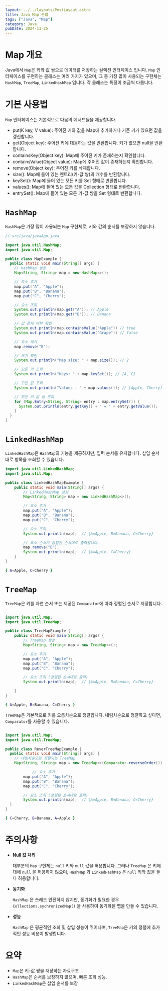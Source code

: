 ```yaml
---
layout: ../../layouts/PostLayout.astro
title: Java Map 문법
tags: ["Java", "Map"]
category: Java
pubDate: 2024-11-25
---
```


# Map 개요

Java에서 `Map`은 키와 값 쌍으로 데이터를 저장하는 컬렉션 인터페이스 입니다. `Map` 인터페이스를 구현하는 클래스는 여러 가지가 있으며, 그 중 가장 많이 사용되는 구현체는 `HashMap`, `TreeMap`, `LinkedHashMap` 입니다. 각 클래스는 특징이 조금씩 다릅니다.

# 기본 사용법

`Map` 인터페이스는 기본적으로 다음의 메서드들을 제공합니다.

- put(K key, V value): 주어진 키와 값을 Map에 추가하거나 기존 키가 있으면 값을 갱신합니다.
- get(Object key): 주어진 키에 대응하는 값을 반환합니다. 키가 없으면 null을 반환합니다.
- containsKey(Object key): Map에 주어진 키가 존재하는지 확인합니다.
- containsValue(Object value): Map에 주어진 값이 존재하는지 확인합니다.
- remove(Object key): 주어진 키를 삭제합니다.
- size(): Map에 들어 있는 엔트리(키-값 쌍)의 개수를 반환합니다.
- keySet(): Map에 들어 있는 모든 키를 Set 형태로 반환합니다.
- values(): Map에 들어 있는 모든 값을 Collection 형태로 반환합니다.
- entrySet(): Map에 들어 있는 모든 키-값 쌍을 Set 형태로 반환합니다.

# `HashMap`

`HashMap`은 가장 많이 사용되는 `Map` 구현체로, 키와 값의 순서를 보장하지 않습니다.

```java
// src/java/javaApp.java

import java.util.HashMap;
import java.util.Map;

public class MapExample {
  public static void main(String[] args) {
    // HashMap 생성
    Map<String, String> map = new HashMap<>();

    // 요소 추가
    map.put("A", "Apple");
    map.put("B", "Banana");
    map.put("C", "Cherry");

    // 요소 조회
    System.out.println(map.get("A")); // Apple
    System.out.println(map.get("B")); // Banana

    // 값 존재 여부 확인
    System.out.println(map.containsValue("Apple")) // true
    System.out.println(map.containsValue("Grape")) // false

    // 요소 제거
    map.remove("B");

    // 크기 확인
    System.out.println("Map size: " + map.size()); // 2

    // 모든 키 조회
    System.out.println("Keys: " + map.keySet()); // [A, C]

    // 모든 값 조회
    System.out.println("Values : " + map.values()); // [Apple, Cherry]

    // 모든 키-값 쌍 조회
    for (Map.Entry<String, String> entry : map.entrySet()) {
      System.out.println(entry.getKey() + " = " + entry.getValue());
    }
  }
}
```

# `LinkedHashMap`

`LinkedHashMap`은 `HashMap`의 기능을 제공하지만, 입력 순서를 유지합니다. 삽입 순서대로 항목을 조회할 수 있습니다.

```java
import java.util.LinkedHashMap;
import java.util.Map;

public class LinkedHashMapExample {
    public static void main(String[] args) {
        // LinkedHashMap 생성
        Map<String, String> map = new LinkedHashMap<>();

        // 요소 추가
        map.put("A", "Apple");
        map.put("B", "Banana");
        map.put("C", "Cherry");

        // 요소 조회
        System.out.println(map);  // {A=Apple, B=Banana, C=Cherry}

        // 요소 순서가 삽입된 순서대로 출력됩니다.
        map.remove("B");
        System.out.println(map);  // {A=Apple, C=Cherry}
    }
}
```

```bash
{ A=Apple, C=Cherry }
```

# `TreeMap`

`TreeMap`은 키를 자연 순서 또는 제공된 `Comparator`에 따라 정렬된 순서로 저장합니다.

```java

import java.util.Map;
import java.util.TreeMap;

public class TreeMapExample {
    public static void main(String[] args) {
        // TreeMap 생성
        Map<String, String> map = new TreeMap<>();

        // 요소 추가
        map.put("A", "Apple");
        map.put("B", "Banana");
        map.put("C", "Cherry");

        // 요소 조회 (정렬된 순서대로 출력)
        System.out.println(map);  // {A=Apple, B=Banana, C=Cherry}

    }
}
```

```zsh
{ A=Apple, B=Banana, C=Cherry }
```

`TreeMap`은 기본적으로 키를 오름차순으로 정렬합니다. 내림차순으로 정렬하고 싶다면, `Comparator`를 사용할 수 있습니다.

```java

import java.util.Map;
import java.util.TreeMap;

public class ReverTreeMapExample {
  public static void main(String[] args) {
    // 내림차순으로 정렬되는 TreeMap
    Map<String, String> map = new TreeMap<>(Comparator.reverseOrder());

            // 요소 추가
        map.put("A", "Apple");
        map.put("B", "Banana");
        map.put("C", "Cherry");

        // 요소 조회 (정렬된 순서대로 출력)
        System.out.println(map);  // {A=Apple, B=Banana, C=Cherry}
  }
}
```

```zsh
{ C=Cherry, B=Banana, A=Apple }
```

# 주의사항

- **Null 값 처리**

  대부분의 `Map` 구현체는 `null` 키와 `null` 값을 허용합니다. 그러나 `TreeMap` 은 키에 대해 `null` 을 허용하지 않으며, `HashMap` 과 `LinkedHashMap` 은 `null` 키와 값을 둘 다 허용합니다.

- **동기화**

  `HashMap` 은 쓰레드 안전하지 않지만, 동기화가 필요한 경우 `Collections.sychronizedMap()` 을 사용하여 동기화된 맵을 만들 수 있습니다.

- **성능**

  `HashMap` 은 평균적인 조회 및 삽입 성능이 뛰어나며, `TreeMap`은 키의 정렬에 추가적인 성능 비용이 발생합니다.

# 요약

- `Map`은 키-값 쌍을 저장하는 자료구조
- `HashMap`은 순서를 보장하지 않으며, 빠른 조회 성능.
- `LinkedHashMap`은 삽입 순서를 보장
